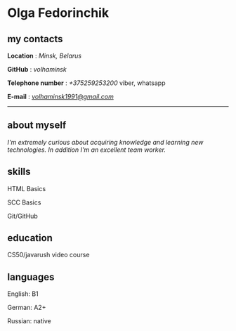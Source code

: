 # **Olga Fedorinchik**

## **my contacts**
  **Location** : *Minsk, Belarus*

  **GitHub** : *volhaminsk*

  **Telephone number** : *+375259253200* viber, whatsapp

  **E-mail** : *volhaminsk1991@gmail.com*

----------


## **about myself**

  *I'm extremely curious about acquiring knowledge and learning new technologies. In addition I'm an excellent team worker.*

## **skills**

  HTML Basics

  SCC Basics

  Git/GitHub


## **education**

  CS50/javarush video course

## **languages**

  English: B1

  German: A2+

  Russian: native




